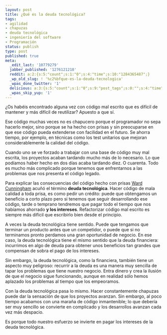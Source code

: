 ```yaml
---
layout: post
title: ¿Qué es la deuda tecnológica?
tags:
- agilidad
- chapuzas
- deuda tecnológica
- ingeniería del software
- Programación
status: publish
type: post
published: true
meta:
  _edit_last: '10779279'
  jabber_published: '1276121210'
  reddit: a:2:{s:5:"count";s:1:"0";s:4:"time";s:10:"1284365487";}
  _wp_old_slug: ! '%c2%bfque-es-la-deuda-tecnologica'
  _wpas_done_twitter: '1'
  delicious: a:3:{s:5:"count";s:1:"0";s:9:"post_tags";s:0:"";s:4:"time";s:10:"1284365484";}
  _wpas_skip_yup: '1'
---
```

¿Os habéis encontrado alguna vez con código mal escrito que es difícil de mantener y más difícil de reutilizar? Apuesto a que sí.

Ese código muchas veces no es chapucero porque el programador no sepa hacerlo mejor, sino porque se ha hecho con prisas y sin preocuparse en que ese código pueda extenderse con facilidad en el futuro. Se ahorra tiempo, por ejemplo, en técnicas como los test unitarios que mejoran considerablemente la calidad del código.

Cuando uno se ve forzado a trabajar con una base de código muy mal escrita, los proyectos acaban tardando mucho más de lo necesario. Lo que podíamos haber hecho en dos días acaba tardando diez. O cuarenta. Todo es mucho más complicado porque tenemos que enfrentarnos a las problemas que nos presenta el código legado.

Para explicar las consecuencias del código hecho con prisas <a href="http://c2.com/~ward/">Ward Cunningham</a> acuñó el término **deuda tecnológica**. Hacer código de mala calidad a toda prisa, es como pedir un crédito: puede que obtengamos un beneficio a corto plazo pero si tenemos que seguir desarrollando ese código, tarde o temprano tendremos que pagar todo el tiempo que nos habíamos ahorrado **y los intereses**. Refactorizar código mal escrito es siempre más difícil que escribirlo bien desde el principio.

A veces la deuda tecnológica tiene sentido. Puede que tengamos que terminar un producto antes que un competidor, o puede que si no terminamos pronto perdamos una gran oportunidad de negocio. En ese caso, la deuda tecnológica tiene el mismo sentido que la deuda financiera: incurrimos en algo de deuda para obtener unos beneficios tan grandes que compensan de sobra el pago de los intereses.

Sin embargo, la deuda tecnológica, como la financiera, también tiene un aspecto muy peligroso: recurrir a la deuda es una manera muy sencilla de tapar los problemas que tiene nuestro negocio. Entra dinero y crea la ilusión de que el negocio sigue funcionando, aunque en realidad sólo hemos aplazado los problemas al tiempo que los empeoramos.

Con la deuda tecnológica pasa lo mismo. Hacer constantemente chapuzas puede dar la sensación de que los proyectos avanzan. Sin embargo, al poco tiempo acabamos con una maraña de código inmantenible; lo que debería ser muy sencillo se convierte en complicado y los desarrollos avanzan cada vez más despacio.

Es porque todo nuestro esfuerzo se invierte en pagar los intereses de la deuda tecnológica.
